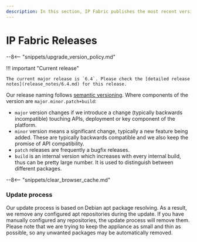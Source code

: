 ```yaml
---
description: In this section, IP Fabric publishes the most recent version releases of the Platform.
---
```


# IP Fabric Releases

--8<-- "snippets/upgrade_version_policy.md"

!!! important "Current release"

    The current major release is `6.4`. Please check the [detailed release
    notes](release_notes/6.4.md) for this release.

Our release naming follows [semantic versioning](https://semver.org/). Where
components of the version are `major.minor.patch+build`:

- `major` version changes if we introduce a change (typically backwards
  incompatible) touching APIs, deployment or key component of the platform.
- `minor` version means a significant change, typically a new feature being
  added. These are typically backwards compatible and we also keep the promise
  of API compatibility.
- `patch` releases are frequently a bugfix releases.
- `build` is an internal version which increases with every internal build,
  thus can be pretty large number. It is used to distinguish between different
  packages.

--8<-- "snippets/clear_browser_cache.md"

### Update process

Our update process is based on Debian apt package resolving. As a result, we remove any configured apt repositories during the update. If you have manually configured any repositories, the update process will remove them. Please note that we are trying to keep the appliance as small and thin as possible, so any unwanted packages may be automatically removed.

